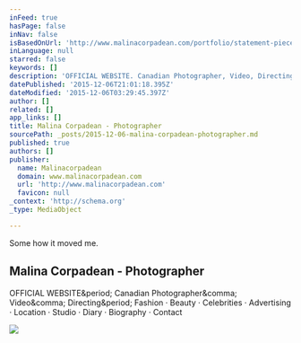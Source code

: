 ```yaml
---
inFeed: true
hasPage: false
inNav: false
isBasedOnUrl: 'http://www.malinacorpadean.com/portfolio/statement-pieces'
inLanguage: null
starred: false
keywords: []
description: 'OFFICIAL WEBSITE. Canadian Photographer, Video, Directing. Fashion · Beauty · Celebrities · Advertising · Location · Studio · Diary · Biography · Contact'
datePublished: '2015-12-06T21:01:18.395Z'
dateModified: '2015-12-06T03:29:45.397Z'
author: []
related: []
app_links: []
title: Malina Corpadean - Photographer
sourcePath: _posts/2015-12-06-malina-corpadean-photographer.md
published: true
authors: []
publisher:
  name: Malinacorpadean
  domain: www.malinacorpadean.com
  url: 'http://www.malinacorpadean.com'
  favicon: null
_context: 'http://schema.org'
_type: MediaObject

---
```

Some how it moved me.

<article style=""><h1>Malina Corpadean - Photographer</h1><p>OFFICIAL WEBSITE&amp;period; Canadian Photographer&amp;comma; Video&amp;comma; Directing&amp;period; Fashion · Beauty · Celebrities · Advertising · Location · Studio · Diary · Biography · Contact</p><img src="http://www.malinacorpadean.com/assets/images/133-12.jpg" /></article>